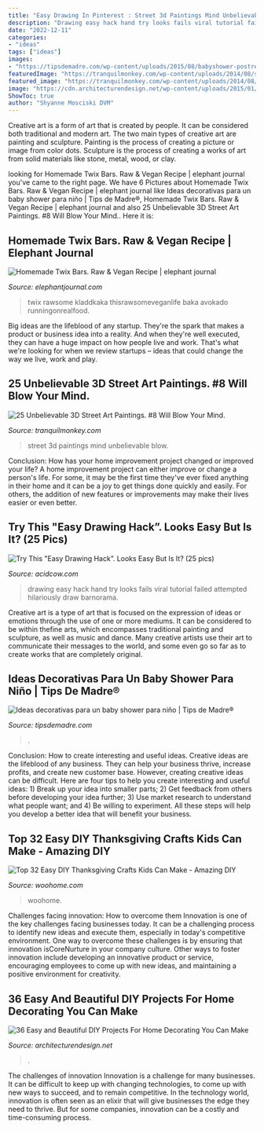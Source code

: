 ```yaml
---
title: "Easy Drawing In Pinterest : Street 3d Paintings Mind Unbelievable Blow"
description: "Drawing easy hack hand try looks fails viral tutorial failed attempted hilariously draw barnorama"
date: "2022-12-11"
categories:
- "ideas"
tags: ["ideas"]
images:
- "https://tipsdemadre.com/wp-content/uploads/2015/08/babyshower-postre-regalo.jpg"
featuredImage: "https://tranquilmonkey.com/wp-content/uploads/2014/08/street-art-24.jpg"
featured_image: "https://tranquilmonkey.com/wp-content/uploads/2014/08/street-art-24.jpg"
image: "https://cdn.architecturendesign.net/wp-content/uploads/2015/01/DIY-project-for-homedecor-3.jpg"
ShowToc: true
author: "Shyanne Mosciski DVM"
---
```



Creative art is a form of art that is created by people. It can be considered both traditional and modern art. The two main types of creative art are painting and sculpture. Painting is the process of creating a picture or image from color dots. Sculpture is the process of creating a works of art from solid materials like stone, metal, wood, or clay.

	

		
looking for Homemade Twix Bars. Raw &amp; Vegan Recipe | elephant journal you've came to the right page. We have 6 Pictures about Homemade Twix Bars. Raw &amp; Vegan Recipe | elephant journal like Ideas decorativas para un baby shower para niño | Tips de Madre®, Homemade Twix Bars. Raw &amp; Vegan Recipe | elephant journal and also 25 Unbelievable 3D Street Art Paintings. #8 Will Blow Your Mind.. Here it is:
		
    
## Homemade Twix Bars. Raw &amp; Vegan Recipe | Elephant Journal

<img loading=lazy src="https://img.elephantjournal.com/wp-content/uploads/2016/05/twixbars.jpg" onerror="this.onerror=null;this.src='https://tse1.mm.bing.net/th?id=OIP.uXNZ1MBugOLsa8LDWAuzjwHaLH&amp;pid=15.1';" alt="Homemade Twix Bars. Raw &amp; Vegan Recipe | elephant journal">

_Source: elephantjournal.com_

>twix rawsome kladdkaka thisrawsomeveganlife baka avokado runningonrealfood. 

	

Big ideas are the lifeblood of any startup. They're the spark that makes a product or business idea into a reality. And when they're well executed, they can have a huge impact on how people live and work. That's what we're looking for when we review startups – ideas that could change the way we live, work and play.

    
## 25 Unbelievable 3D Street Art Paintings. #8 Will Blow Your Mind.

<img loading=lazy src="https://tranquilmonkey.com/wp-content/uploads/2014/08/street-art-24.jpg" onerror="this.onerror=null;this.src='https://tse2.mm.bing.net/th?id=OIP.4j3PFXkM-lo-WtMwv1OJLQHaJ4&amp;pid=15.1';" alt="25 Unbelievable 3D Street Art Paintings. #8 Will Blow Your Mind.">

_Source: tranquilmonkey.com_

>street 3d paintings mind unbelievable blow. 

	

Conclusion: How has your home improvement project changed or improved your life?
A home improvement project can either improve or change a person's life. For some, it may be the first time they've ever fixed anything in their home and it can be a joy to get things done quickly and easily. For others, the addition of new features or improvements may make their lives easier or even better.

    
## Try This &quot;Easy Drawing Hack”. Looks Easy But Is It? (25 Pics)

<img loading=lazy src="https://cdn.acidcow.com/pics/20190503/easy_drawing_hack_17.jpg" onerror="this.onerror=null;this.src='https://tse4.mm.bing.net/th?id=OIP.7ky7gMSecQAbUUew-GGzJgAAAA&amp;pid=15.1';" alt="Try This &quot;Easy Drawing Hack”. Looks Easy But Is It? (25 pics)">

_Source: acidcow.com_

>drawing easy hack hand try looks fails viral tutorial failed attempted hilariously draw barnorama. 

	

Creative art is a type of art that is focused on the expression of ideas or emotions through the use of one or more mediums. It can be considered to be within thefine arts, which encompasses traditional painting and sculpture, as well as music and dance. Many creative artists use their art to communicate their messages to the world, and some even go so far as to create works that are completely original.

    
## Ideas Decorativas Para Un Baby Shower Para Niño | Tips De Madre®

<img loading=lazy src="https://tipsdemadre.com/wp-content/uploads/2015/08/babyshower-postre-regalo.jpg" onerror="this.onerror=null;this.src='https://tse2.mm.bing.net/th?id=OIP.cqUkaGGP9YG_FDhWVUMizQHaPF&amp;pid=15.1';" alt="Ideas decorativas para un baby shower para niño | Tips de Madre®">

_Source: tipsdemadre.com_

>. 

	

Conclusion: How to create interesting and useful ideas.
Creative ideas are the lifeblood of any business. They can help your business thrive, increase profits, and create new customer base. However, creating creative ideas can be difficult. Here are four tips to help you create interesting and useful ideas: 1) Break up your idea into smaller parts; 2) Get feedback from others before developing your idea further; 3) Use market research to understand what people want; and 4) Be willing to experiment. All these steps will help you develop a better idea that will benefit your business.

    
## Top 32 Easy DIY Thanksgiving Crafts Kids Can Make - Amazing DIY

<img loading=lazy src="https://www.woohome.com/wp-content/uploads/2013/11/Thanksgiving-Crafts-Kids-Can-Make-7.jpg" onerror="this.onerror=null;this.src='https://tse1.mm.bing.net/th?id=OIP.LbtFjDyAQ11C2PQK0i4s-gHaLH&amp;pid=15.1';" alt="Top 32 Easy DIY Thanksgiving Crafts Kids Can Make - Amazing DIY">

_Source: woohome.com_

>woohome. 

	

Challenges facing innovation: How to overcome them
Innovation is one of the key challenges facing businesses today. It can be a challenging process to identify new ideas and execute them, especially in today's competitive environment. One way to overcome these challenges is by ensuring that innovation isCoreNurture in your company culture. Other ways to foster innovation include developing an innovative product or service, encouraging employees to come up with new ideas, and maintaining a positive environment for creativity.

    
## 36 Easy And Beautiful DIY Projects For Home Decorating You Can Make

<img loading=lazy src="https://cdn.architecturendesign.net/wp-content/uploads/2015/01/DIY-project-for-homedecor-3.jpg" onerror="this.onerror=null;this.src='https://tse2.mm.bing.net/th?id=OIP.KYeDllPIH8ThtQg5GNFUeQHaHZ&amp;pid=15.1';" alt="36 Easy and Beautiful DIY Projects For Home Decorating You Can Make">

_Source: architecturendesign.net_

>. 

	

The challenges of innovation
Innovation is a challenge for many businesses. It can be difficult to keep up with changing technologies, to come up with new ways to succeed, and to remain competitive. In the technology world, innovation is often seen as an elixir that will give businesses the edge they need to thrive. But for some companies, innovation can be a costly and time-consuming process.

